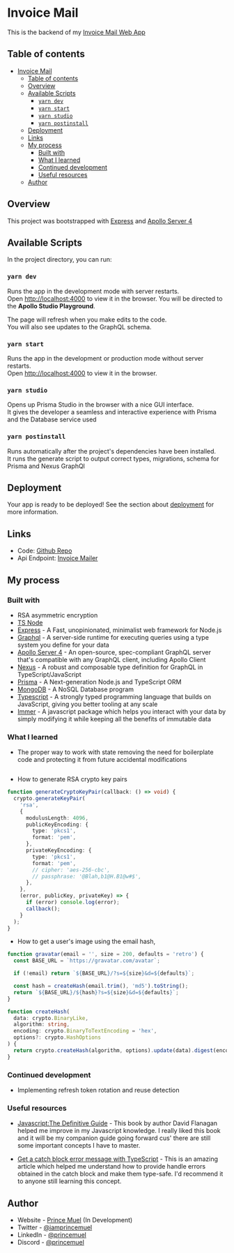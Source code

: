 # Invoice Mail

This is the backend of my [Invoice Mail Web App](https://github.com/princemuel/invoice-web-app)

## Table of contents

- [Invoice Mail](#invoice-mail)
  - [Table of contents](#table-of-contents)
  - [Overview](#overview)
  - [Available Scripts](#available-scripts)
    - [`yarn dev`](#yarn-dev)
    - [`yarn start`](#yarn-start)
    - [`yarn studio`](#yarn-studio)
    - [`yarn postinstall`](#yarn-postinstall)
  - [Deployment](#deployment)
  - [Links](#links)
  - [My process](#my-process)
    - [Built with](#built-with)
    - [What I learned](#what-i-learned)
    - [Continued development](#continued-development)
    - [Useful resources](#useful-resources)
  - [Author](#author)

## Overview

This project was bootstrapped with [Express](https://expressjs.com/en/starter/installing.html) and [Apollo Server 4](https://www.apollographql.com/docs/apollo-server)

## Available Scripts

In the project directory, you can run:

### `yarn dev`

Runs the app in the development mode with server restarts.<br />
Open [http://localhost:4000](http://localhost:4000) to view it in the browser. You will be directed to the **Apollo Studio Playground**.

The page will refresh when you make edits to the code.<br />
You will also see updates to the GraphQL schema.

### `yarn start`

Runs the app in the development or production mode without server restarts.<br />
Open [http://localhost:4000](http://localhost:4000) to view it in the browser.

<!-- ### `yarn test`

Launches the test runner in the interactive watch mode.<br />
See the section about [running tests](https://) for more information. -->

### `yarn studio`

Opens up Prisma Studio in the browser with a nice GUI interface. <br>
It gives the developer a seamless and interactive experience with Prisma and the Database service used

### `yarn postinstall`

Runs automatically after the project's dependencies have been installed.<br />
It runs the generate script to output correct types, migrations, schema for Prisma and Nexus GraphQl

## Deployment

Your app is ready to be deployed!
See the section about [deployment](./docs/deployment.md) for more information.

## Links

- Code: [Github Repo](https://github.com/princemuel/invoice-api)
- Api Endpoint: [Invoice Mailer](https://invoicemailer.onrender.com)

## My process

### Built with

- RSA asymmetric encryption
- [TS Node](https://typestrong.org/ts-node/docs/)
- [Express](https://expressjs.com/en/starter/installing.html) - A Fast, unopinionated, minimalist web framework for Node.js
- [Graphql](https://graphql.org/learn/) - A server-side runtime for executing queries using a type system you define for your data
- [Apollo Server 4](https://www.apollographql.com/docs/apollo-server) - An open-source, spec-compliant GraphQL server that's compatible with any GraphQL client, including Apollo Client
- [Nexus](https://nexusjs.org/docs/) - A robust and composable type definition for GraphQL in TypeScript/JavaScript
- [Prisma](https://www.prisma.io/docs/guides) - A Next-generation Node.js and TypeScript ORM
- [MongoDB](https://www.mongodb.com/) - A NoSQL Database program
- [Typescript](https://www.typescriptlang.org/docs/) - A strongly typed programming language that builds on JavaScript, giving you better tooling at any scale
- [Immer](https://immerjs.github.io/immer/) - A javascript package which helps you interact with your data by simply modifying it while keeping all the benefits of immutable data

### What I learned

- The proper way to work with state removing the need for boilerplate code and protecting it from future accidental modifications

```ts

```

- How to generate RSA crypto key pairs

```ts
function generateCryptoKeyPair(callback: () => void) {
  crypto.generateKeyPair(
    'rsa',
    {
      modulusLength: 4096,
      publicKeyEncoding: {
        type: 'pkcs1',
        format: 'pem',
      },
      privateKeyEncoding: {
        type: 'pkcs1',
        format: 'pem',
        // cipher: 'aes-256-cbc',
        // passphrase: '@Blah,b1@H.B1@w#$',
      },
    },
    (error, publicKey, privateKey) => {
      if (error) console.log(error);
      callback();
    }
  );
}
```

- How to get a user's image using the email hash,

```ts
function gravatar(email = '', size = 200, defaults = 'retro') {
  const BASE_URL = `https://gravatar.com/avatar`;

  if (!email) return `${BASE_URL}/?s=${size}&d=${defaults}`;

  const hash = createHash(email.trim(), 'md5').toString();
  return `${BASE_URL}/${hash}?s=${size}&d=${defaults}`;
}

function createHash(
  data: crypto.BinaryLike,
  algorithm: string,
  encoding: crypto.BinaryToTextEncoding = 'hex',
  options?: crypto.HashOptions
) {
  return crypto.createHash(algorithm, options).update(data).digest(encoding);
}
```

### Continued development

- Implementing refresh token rotation and reuse detection

### Useful resources

- [Javascript:The Definitive Guide](https://www.oreilly.com/library/view/javascript-the-definitive/9781491952016/) - This book by author David Flanagan helped me improve in my Javascript knowledge. I really liked this book and it will be my companion guide going forward cus' there are still some important concepts I have to master.

<!-- - [React TypeScript Tutorial: Polymorphic Components](https://youtu.be/uZ8GZm5KEXY?list=PLC3y8-rFHvwi1AXijGTKM0BKtHzVC-LSK) - This amazing video resource helped me finally understand how the reusable components in the existing componnt libraries are created. I'd recommend it to anyone who wants is not familiar with this concept. -->

- [Get a catch block error message with TypeScript](https://kentcdodds.com/blog/get-a-catch-block-error-message-with-typescript) - This is an amazing article which helped me understand how to provide handle errors obtained in the catch block and make them type-safe. I'd recommend it to anyone still learning this concept.

## Author

- Website - [Prince Muel](https://princemuel.vercel.app) (In Development)
- Twitter - [@iamprincemuel](https://www.twitter.com/iamprincemuel)
- LinkedIn - [@princemuel](https://www.linkedin.com/in/princemuel)
- Discord - [@princemuel](https://discordapp.com/users/princemuel#3896)
